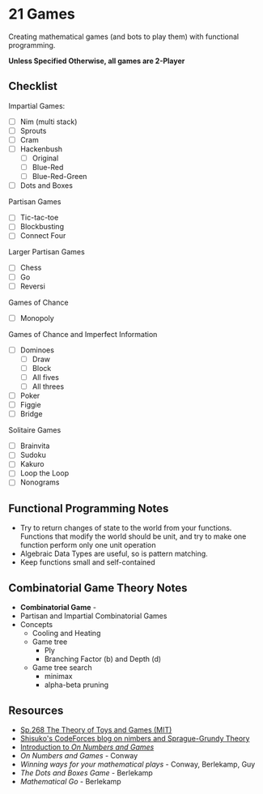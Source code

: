 # 21 Games

Creating mathematical games (and bots to play them) with functional programming.

**Unless Specified Otherwise, all games are 2-Player**

## Checklist 
Impartial Games:
- [ ] Nim (multi stack)
- [ ] Sprouts
- [ ] Cram
- [ ] Hackenbush
  - [ ] Original
  - [ ] Blue-Red
  - [ ] Blue-Red-Green
- [ ] Dots and Boxes

Partisan Games
- [ ] Tic-tac-toe
- [ ] Blockbusting
- [ ] Connect Four

Larger Partisan Games
- [ ] Chess
- [ ] Go
- [ ] Reversi

Games of Chance 
- [ ] Monopoly

Games of Chance and Imperfect Information
- [ ] Dominoes
  - [ ] Draw
  - [ ] Block
  - [ ] All fives
  - [ ] All threes
- [ ] Poker
- [ ] Figgie
- [ ] Bridge

Solitaire Games
- [ ] Brainvita
- [ ] Sudoku
- [ ] Kakuro
- [ ] Loop the Loop
- [ ] Nonograms

## Functional Programming Notes
- Try to return changes of state to the world from your functions. Functions that modify the world should be unit, and try to make one function perform only one unit operation
- Algebraic Data Types are useful, so is pattern matching. 
- Keep functions small and self-contained

## Combinatorial Game Theory Notes
- **Combinatorial Game** - 
- Partisan and Impartial Combinatorial Games
- Concepts
  - Cooling and Heating
  - Game tree
    - Ply
	- Branching Factor (b) and Depth (d)
  - Game tree search
    - minimax
	- alpha-beta pruning

## Resources

- [Sp.268 The Theory of Toys and Games (MIT)](http://web.mit.edu/sp.268/www/)
- [Shisuko's CodeForces blog on nimbers and Sprague-Grundy Theory](https://codeforces.com/blog/entry/66040)
- [Introduction to _On Numbers and Games_](https://www.cs.cmu.edu/afs/cs/academic/class/15859-s05/www/lecture-notes/comb-games-notes.pdf)
- _On Numbers and Games_ - Conway
- _Winning ways for your mathematical plays_ - Conway, Berlekamp, Guy
- _The Dots and Boxes Game_ - Berlekamp
- _Mathematical Go_ - Berlekamp
